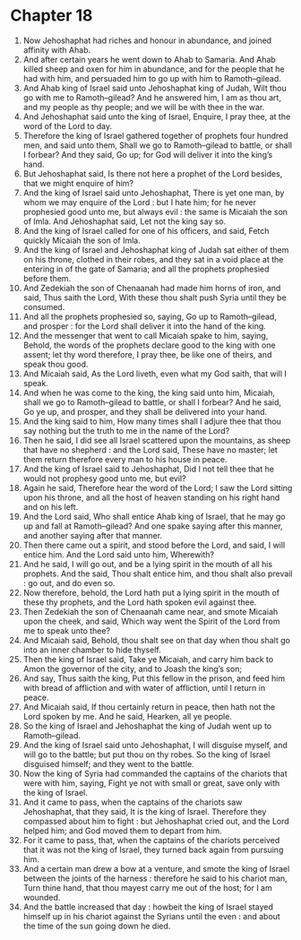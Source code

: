 # Chapter 18

1. Now Jehoshaphat had riches and honour in abundance, and joined affinity with Ahab.
2. And after certain years he went down to Ahab to Samaria. And Ahab killed sheep and oxen for him in abundance, and for the people that he had with him, and persuaded him to go up with him to Ramoth–gilead.
3. And Ahab king of Israel said unto Jehoshaphat king of Judah, Wilt thou go with me to Ramoth–gilead? And he answered him, I am as thou art, and my people as thy people; and we will be with thee in the war.
4. And Jehoshaphat said unto the king of Israel, Enquire, I pray thee, at the word of the Lord to day.
5. Therefore the king of Israel gathered together of prophets four hundred men, and said unto them, Shall we go to Ramoth–gilead to battle, or shall I forbear? And they said, Go up; for God will deliver it into the king’s hand.
6. But Jehoshaphat said, Is there not here a prophet of the Lord besides, that we might enquire of him?
7. And the king of Israel said unto Jehoshaphat, There is yet one man, by whom we may enquire of the Lord : but I hate him; for he never prophesied good unto me, but always evil : the same is Micaiah the son of Imla. And Jehoshaphat said, Let not the king say so.
8. And the king of Israel called for one of his officers, and said, Fetch quickly Micaiah the son of Imla.
9. And the king of Israel and Jehoshaphat king of Judah sat either of them on his throne, clothed in their robes, and they sat in a void place at the entering in of the gate of Samaria; and all the prophets prophesied before them.
10. And Zedekiah the son of Chenaanah had made him horns of iron, and said, Thus saith the Lord, With these thou shalt push Syria until they be consumed.
11. And all the prophets prophesied so, saying, Go up to Ramoth–gilead, and prosper : for the Lord shall deliver it into the hand of the king.
12. And the messenger that went to call Micaiah spake to him, saying, Behold, the words of the prophets declare good to the king with one assent; let thy word therefore, I pray thee, be like one of theirs, and speak thou good.
13. And Micaiah said, As the Lord liveth, even what my God saith, that will I speak.
14. And when he was come to the king, the king said unto him, Micaiah, shall we go to Ramoth–gilead to battle, or shall I forbear? And he said, Go ye up, and prosper, and they shall be delivered into your hand.
15. And the king said to him, How many times shall I adjure thee that thou say nothing but the truth to me in the name of the Lord?
16. Then he said, I did see all Israel scattered upon the mountains, as sheep that have no shepherd : and the Lord said, These have no master; let them return therefore every man to his house in peace.
17. And the king of Israel said to Jehoshaphat, Did I not tell thee that he would not prophesy good unto me, but evil?
18. Again he said, Therefore hear the word of the Lord; I saw the Lord sitting upon his throne, and all the host of heaven standing on his right hand and on his left.
19. And the Lord said, Who shall entice Ahab king of Israel, that he may go up and fall at Ramoth–gilead? And one spake saying after this manner, and another saying after that manner.
20. Then there came out a spirit, and stood before the Lord, and said, I will entice him. And the Lord said unto him, Wherewith?
21. And he said, I will go out, and be a lying spirit in the mouth of all his prophets. And the said, Thou shalt entice him, and thou shalt also prevail : go out, and do even so.
22. Now therefore, behold, the Lord hath put a lying spirit in the mouth of these thy prophets, and the Lord hath spoken evil against thee.
23. Then Zedekiah the son of Chenaanah came near, and smote Micaiah upon the cheek, and said, Which way went the Spirit of the Lord from me to speak unto thee?
24. And Micaiah said, Behold, thou shalt see on that day when thou shalt go into an inner chamber to hide thyself.
25. Then the king of Israel said, Take ye Micaiah, and carry him back to Amon the governor of the city, and to Joash the king’s son;
26. And say, Thus saith the king, Put this fellow in the prison, and feed him with bread of affliction and with water of affliction, until I return in peace.
27. And Micaiah said, If thou certainly return in peace, then hath not the Lord spoken by me. And he said, Hearken, all ye people.
28. So the king of Israel and Jehoshaphat the king of Judah went up to Ramoth–gilead.
29. And the king of Israel said unto Jehoshaphat, I will disguise myself, and will go to the battle; but put thou on thy robes. So the king of Israel disguised himself; and they went to the battle.
30. Now the king of Syria had commanded the captains of the chariots that were with him, saying, Fight ye not with small or great, save only with the king of Israel.
31. And it came to pass, when the captains of the chariots saw Jehoshaphat, that they said, It is the king of Israel. Therefore they compassed about him to fight : but Jehoshaphat cried out, and the Lord helped him; and God moved them to depart from him.
32. For it came to pass, that, when the captains of the chariots perceived that it was not the king of Israel, they turned back again from pursuing him.
33. And a certain man drew a bow at a venture, and smote the king of Israel between the joints of the harness : therefore he said to his chariot man, Turn thine hand, that thou mayest carry me out of the host; for I am wounded.
34. And the battle increased that day : howbeit the king of Israel stayed himself up in his chariot against the Syrians until the even : and about the time of the sun going down he died.

